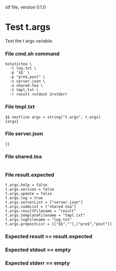 stf file, version 0.1.0

# Test t.args

Test the t args variable.

### File cmd.sh command

~~~
$statictea \
  -l log.txt \
  -p '$$' \
  -p "pre$,post" \
  -s server.json \
  -o shared.tea \
  -t tmpl.txt \
  -r result >stdout 2>stderr
~~~

### File tmpl.txt

~~~
$$ nextline args = string("t.args", t.args)
{args}
~~~

### File server.json

~~~
{}
~~~

### File shared.tea

~~~
~~~

### File result.expected

~~~
t.args.help = false
t.args.version = false
t.args.update = false
t.args.log = true
t.args.serverList = ["server.json"]
t.args.codeList = ["shared.tea"]
t.args.resultFilename = "result"
t.args.templateFilename = "tmpl.txt"
t.args.logFilename = "log.txt"
t.args.prepostList = [["$$",""],["pre$","post"]]
~~~

### Expected result == result.expected
### Expected stdout == empty
### Expected stderr == empty
